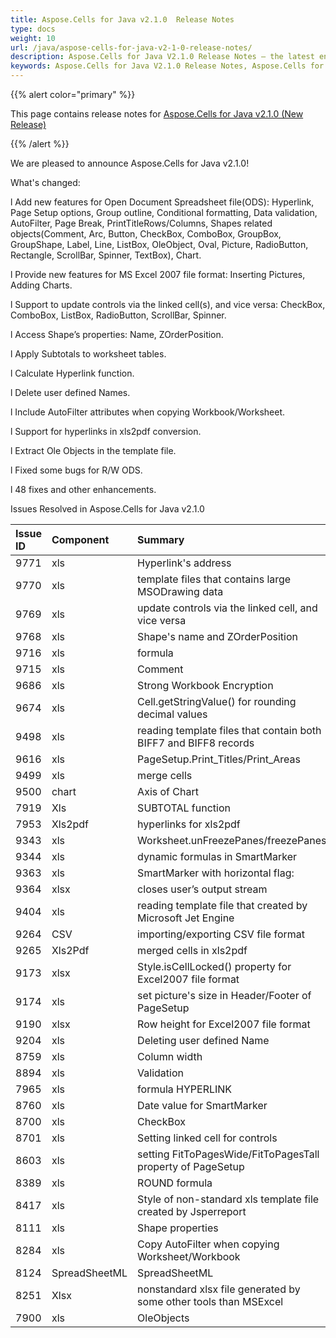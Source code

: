 ```yaml
---
title: Aspose.Cells for Java v2.1.0  Release Notes
type: docs
weight: 10
url: /java/aspose-cells-for-java-v2-1-0-release-notes/
description: Aspose.Cells for Java V2.1.0 Release Notes – the latest enhancements, new features, and fixes.
keywords: Aspose.Cells for Java V2.1.0 Release Notes, Aspose.Cells for Java V2.1.0 updates and fixes
---
```


{{% alert color="primary" %}} 

This page contains release notes for [Aspose.Cells for Java v2.1.0 (New Release)](https://releases.aspose.com/cells/java/new-releases/aspose.cells-for-java-v2.1.0-new-release/)

{{% /alert %}} 

We are pleased to announce Aspose.Cells for Java v2.1.0!

What's changed:

l Add new features for Open Document Spreadsheet file(ODS): Hyperlink, Page Setup options, Group outline, Conditional formatting, Data validation, AutoFilter, Page Break, PrintTitleRows/Columns, Shapes related objects(Comment, Arc, Button, CheckBox, ComboBox, GroupBox, GroupShape, Label, Line, ListBox, OleObject, Oval, Picture, RadioButton, Rectangle, ScrollBar, Spinner, TextBox), Chart.

l Provide new features for MS Excel 2007 file format: Inserting Pictures, Adding Charts.

l Support to update controls via the linked cell(s), and vice versa: CheckBox, ComboBox, ListBox, RadioButton, ScrollBar, Spinner.

l Access Shape’s properties: Name, ZOrderPosition.

l Apply Subtotals to worksheet tables.

l Calculate Hyperlink function.

l Delete user defined Names.

l Include AutoFilter attributes when copying Workbook/Worksheet.

l Support for hyperlinks in xls2pdf conversion.

l Extract Ole Objects in the template file.

l Fixed some bugs for R/W ODS.

l 48 fixes and other enhancements.

Issues Resolved in Aspose.Cells for Java v2.1.0

|**Issue ID**|**Component**|**Summary**|
| :- | :- | :- |
|9771|xls|Hyperlink's address|
|9770|xls|template files that contains large MSODrawing data|
|9769|xls|update controls via the linked cell, and vice versa|
|9768|xls|Shape's name and ZOrderPosition|
|9716|xls|formula|
|9715|xls|Comment|
|9686|xls|Strong Workbook Encryption|
|9674|xls|Cell.getStringValue() for rounding decimal values|
|9498|xls|reading template files that contain both BIFF7 and BIFF8 records|
|9616|xls|PageSetup.Print_Titles/Print_Areas|
|9499|xls|merge cells|
|9500|chart|Axis of Chart|
|7919|Xls|SUBTOTAL function|
|7953|Xls2pdf|hyperlinks for xls2pdf|
|9343|xls|Worksheet.unFreezePanes/freezePanes|
|9344|xls|dynamic formulas in SmartMarker|
|9363|xls|SmartMarker with horizontal flag:|
|9364|xlsx|closes user’s output stream|
|9404|xls|reading template file that created by Microsoft Jet Engine|
|9264|CSV|importing/exporting CSV file format|
|9265|Xls2Pdf|merged cells in xls2pdf|
|9173|xlsx|Style.isCellLocked() property for Excel2007 file format|
|9174|xls|set picture's size in Header/Footer of PageSetup|
|9190|xlsx|Row height for Excel2007 file format|
|9204|xls|Deleting user defined Name|
|8759|xls|Column width|
|8894|xls|Validation|
|7965|xls|formula HYPERLINK|
|8760|xls|Date value for SmartMarker|
|8700|xls|CheckBox|
|8701|xls|Setting linked cell for controls|
|8603|xls|setting FitToPagesWide/FitToPagesTall property of PageSetup|
|8389|xls|ROUND formula|
|8417|xls|Style of non-standard xls template file created by Jsperreport|
|8111|xls|Shape properties|
|8284|xls|Copy AutoFilter when copying Worksheet/Workbook|
|8124|SpreadSheetML|SpreadSheetML|
|8251|Xlsx|nonstandard xlsx file generated by some other tools than MSExcel|
|7900|xls|OleObjects|

